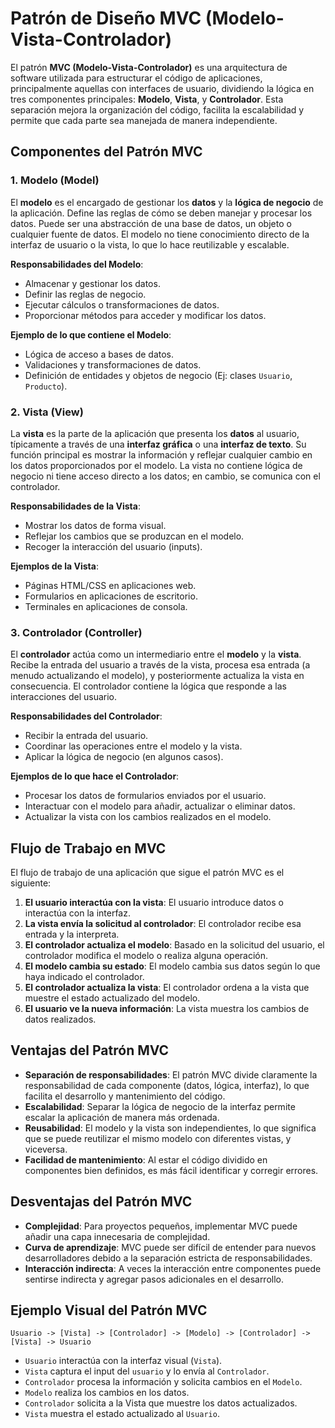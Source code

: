 # Patrón de Diseño MVC (Modelo-Vista-Controlador)

El patrón **MVC (Modelo-Vista-Controlador)** es una arquitectura de software utilizada para estructurar el código de aplicaciones, principalmente aquellas con interfaces de usuario, dividiendo la lógica en tres componentes principales: **Modelo**, **Vista**, y **Controlador**. Esta separación mejora la organización del código, facilita la escalabilidad y permite que cada parte sea manejada de manera independiente.

## Componentes del Patrón MVC

### 1. **Modelo (Model)**
El **modelo** es el encargado de gestionar los **datos** y la **lógica de negocio** de la aplicación. Define las reglas de cómo se deben manejar y procesar los datos. Puede ser una abstracción de una base de datos, un objeto o cualquier fuente de datos. El modelo no tiene conocimiento directo de la interfaz de usuario o la vista, lo que lo hace reutilizable y escalable.

**Responsabilidades del Modelo**:
- Almacenar y gestionar los datos.
- Definir las reglas de negocio.
- Ejecutar cálculos o transformaciones de datos.
- Proporcionar métodos para acceder y modificar los datos.

**Ejemplo de lo que contiene el Modelo**:
- Lógica de acceso a bases de datos.
- Validaciones y transformaciones de datos.
- Definición de entidades y objetos de negocio (Ej: clases `Usuario`, `Producto`).

### 2. **Vista (View)**
La **vista** es la parte de la aplicación que presenta los **datos** al usuario, típicamente a través de una **interfaz gráfica** o una **interfaz de texto**. Su función principal es mostrar la información y reflejar cualquier cambio en los datos proporcionados por el modelo. La vista no contiene lógica de negocio ni tiene acceso directo a los datos; en cambio, se comunica con el controlador.

**Responsabilidades de la Vista**:
- Mostrar los datos de forma visual.
- Reflejar los cambios que se produzcan en el modelo.
- Recoger la interacción del usuario (inputs).

**Ejemplos de la Vista**:
- Páginas HTML/CSS en aplicaciones web.
- Formularios en aplicaciones de escritorio.
- Terminales en aplicaciones de consola.

### 3. **Controlador (Controller)**
El **controlador** actúa como un intermediario entre el **modelo** y la **vista**. Recibe la entrada del usuario a través de la vista, procesa esa entrada (a menudo actualizando el modelo), y posteriormente actualiza la vista en consecuencia. El controlador contiene la lógica que responde a las interacciones del usuario.

**Responsabilidades del Controlador**:
- Recibir la entrada del usuario.
- Coordinar las operaciones entre el modelo y la vista.
- Aplicar la lógica de negocio (en algunos casos).

**Ejemplos de lo que hace el Controlador**:
- Procesar los datos de formularios enviados por el usuario.
- Interactuar con el modelo para añadir, actualizar o eliminar datos.
- Actualizar la vista con los cambios realizados en el modelo.

## Flujo de Trabajo en MVC

El flujo de trabajo de una aplicación que sigue el patrón MVC es el siguiente:

1. **El usuario interactúa con la vista**: El usuario introduce datos o interactúa con la interfaz.
2. **La vista envía la solicitud al controlador**: El controlador recibe esa entrada y la interpreta.
3. **El controlador actualiza el modelo**: Basado en la solicitud del usuario, el controlador modifica el modelo o realiza alguna operación.
4. **El modelo cambia su estado**: El modelo cambia sus datos según lo que haya indicado el controlador.
5. **El controlador actualiza la vista**: El controlador ordena a la vista que muestre el estado actualizado del modelo.
6. **El usuario ve la nueva información**: La vista muestra los cambios de datos realizados.

## Ventajas del Patrón MVC

- **Separación de responsabilidades**: El patrón MVC divide claramente la responsabilidad de cada componente (datos, lógica, interfaz), lo que facilita el desarrollo y mantenimiento del código.
- **Escalabilidad**: Separar la lógica de negocio de la interfaz permite escalar la aplicación de manera más ordenada.
- **Reusabilidad**: El modelo y la vista son independientes, lo que significa que se puede reutilizar el mismo modelo con diferentes vistas, y viceversa.
- **Facilidad de mantenimiento**: Al estar el código dividido en componentes bien definidos, es más fácil identificar y corregir errores.

## Desventajas del Patrón MVC

- **Complejidad**: Para proyectos pequeños, implementar MVC puede añadir una capa innecesaria de complejidad.
- **Curva de aprendizaje**: MVC puede ser difícil de entender para nuevos desarrolladores debido a la separación estricta de responsabilidades.
- **Interacción indirecta**: A veces la interacción entre componentes puede sentirse indirecta y agregar pasos adicionales en el desarrollo.

## Ejemplo Visual del Patrón MVC

```plaintext
Usuario -> [Vista] -> [Controlador] -> [Modelo] -> [Controlador] -> [Vista] -> Usuario
```

- `Usuario` interactúa con la interfaz visual (`Vista`).
- `Vista` captura el input del `usuario` y lo envía al `Controlador`.
- `Controlador` procesa la información y solicita cambios en el `Modelo`.
- `Modelo` realiza los cambios en los datos.
- `Controlador` solicita a la Vista que muestre los datos actualizados.
- `Vista` muestra el estado actualizado al `Usuario`.

